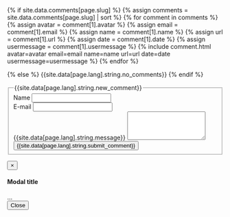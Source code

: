 <div id="comments">
  {% if site.data.comments[page.slug] %}
    {% assign comments = site.data.comments[page.slug] | sort %}
    {% for comment in comments %}
      {% assign avatar      = comment[1].avatar %}
      {% assign email       = comment[1].email %}
      {% assign name        = comment[1].name %}
      {% assign url         = comment[1].url %}
      {% assign date        = comment[1].date %}
      {% assign usermessage     = comment[1].usermessage %}
      {% include comment.html avatar=avatar email=email name=name url=url date=date usermessage=usermessage %}
    {% endfor %}

  {% else %}
    {{site.data[page.lang].string.no_comments}}
  {% endif %}
</div>
<div class="jumbotron">
    <form class="form js-form" method="POST" action="https://api.staticman.net/v2/entry/gcworld/gcMods-Website/master/comments">
      <div class="form__spinner mdl-spinner mdl-spinner--single-color mdl-js-spinner is-active"></div>
      <fieldset>
        <!-- Form Name -->
        <legend>{{site.data[page.lang].string.new_comment}}</legend>
        <!-- e.g. "2016-01-02-this-is-a-post" -->
        <input name="options[slug]" type="hidden" value="{{ page.slug }}">
        <input type="hidden" name="options[reCaptcha][siteKey]" value="6LdfFcUSAAAAABjim_wfeAZCrDDGNbnnPLq50PJQ">
        <input type="hidden" name="options[reCaptcha][secret]" value="SigJy9V5W6PvmVr/LFRlIQ8hI4fBPd84rNKGzfClv9HD2tAYBlNTjrcahpYmcFlUUm7lAwe94uB8Qy8oeblKHnDUX5eBcG9j6/zIWFMsU/7lUV/aO3ZjlkqVmwkPaLUiD5ppltzOTQ7V+mmxcFitYBL1bEumdus/8x/Dl3yVKHY=">
        <div class="form-group">
          <label for="name">Name</label>
          <input id="name" class="form-control" name="fields[name]" type="text">
        </div>
        <div class="form-group">
          <label for="email">E-mail</label>
          <input id="email" class="form-control" name="fields[email]" type="email">
        </div>
        <div class="form-group">
          <label for="message">{{site.data[page.lang].string.message}}</label>
          <textarea id="message" class="form-control" rows="4" name="fields[usermessage]"></textarea>
        </div>
        <button class="btn btn-primary" id="comment-submit" data-loading-text="<i class='fas fa-cog fa-spin'></i> {{site.data[page.lang].string.loading}}...">{{site.data[page.lang].string.submit_comment}}</button>
        <div class="g-recaptcha" data-sitekey="6LdfFcUSAAAAABjim_wfeAZCrDDGNbnnPLq50PJQ"></div>
      </fieldset>
    </form>
</div>
<!-- Modal -->
    <div class="modal fade" id="myModal" tabindex="-1" role="dialog" aria-labelledby="myModalLabel">
      <div class="modal-dialog" role="document">
        <div class="modal-content">
          <div class="modal-header">
            <button type="button" class="close" data-dismiss="modal" aria-label="Close"><span aria-hidden="true">&times;</span></button>
            <h4 class="modal-title" id="myModalLabel">Modal title</h4>
          </div>
          <div class="modal-body" id="myModalBody">
            ...
          </div>
          <div class="modal-footer">
            <button type="button" class="btn btn-default" data-dismiss="modal">Close</button>
          </div>
        </div>
      </div>
    </div>
